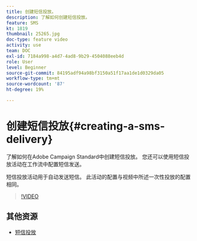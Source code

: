 ```yaml
---
title: 创建短信投放。
description: 了解如何创建短信投放。
feature: SMS
kt: 1819
thumbnail: 25265.jpg
doc-type: feature video
activity: use
team: DOC
exl-id: 7184a998-a4d7-4ad8-9b29-4504088eeb4d
role: User
level: Beginner
source-git-commit: 84195adf94a98bf3150a51f17aa1de1d0329da05
workflow-type: tm+mt
source-wordcount: '87'
ht-degree: 19%

---
```


# 创建短信投放{#creating-a-sms-delivery}

了解如何在Adobe Campaign Standard中创建短信投放。 您还可以使用短信投放活动在工作流中配置短信发送。

短信投放活动用于自动发送短信。 此活动的配置与视频中所述一次性投放的配置相同。

>[!VIDEO](https://video.tv.adobe.com/v/25265/?quality=12)

## 其他资源

* [短信投放](https://experienceleague.adobe.com/docs/campaign-standard/using/managing-processes-and-data/channel-activities/sms-delivery.html?lang=en)
